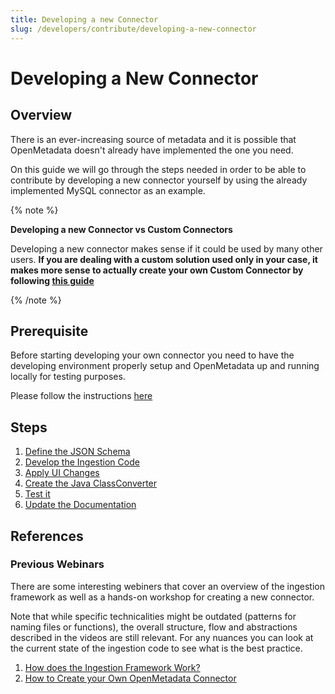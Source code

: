 ```yaml
---
title: Developing a new Connector
slug: /developers/contribute/developing-a-new-connector
---
```


# Developing a New Connector

## Overview

There is an ever-increasing source of metadata and it is possible that OpenMetadata doesn't already have implemented the one you need.

On this guide we will go through the steps needed in order to be able to contribute by developing a new connector yourself by using the already implemented MySQL connector as an example.

{% note %}

**Developing a new Connector vs Custom Connectors**

Developing a new connector makes sense if it could be used by many other users. **If you are dealing with a custom solution used only in your case, it makes more sense to actually create your own Custom Connector by following [this guide](/connectors/custom-connectors)**

{% /note %}

## Prerequisite

Before starting developing your own connector you need to have the developing environment properly setup and OpenMetadata up and running locally for testing purposes.

Please follow the instructions [here](/developers/contribute/build-code-and-run-tests)

## Steps

1. [Define the JSON Schema](/developers/contribute/developing-a-new-connector/define-json-schema)
2. [Develop the Ingestion Code](/developers/contribute/developing-a-new-connector/develop-ingestion-code)
3. [Apply UI Changes](/developers/contribute/developing-a-new-connector/apply-ui-changes)
4. [Create the Java ClassConverter](/developers/contribute/developing-a-new-connector/create-java-class-converter)
5. [Test it](/developers/contribute/developing-a-new-connector/test-it)
6. [Update the Documentation](/developers/contribute/developing-a-new-connector/update-documentation)

## References

### Previous Webinars

There are some interesting webiners that cover an overview of the ingestion framework as well as a hands-on workshop for creating a new connector.

Note that while specific technicalities might be outdated (patterns for naming files or functions), the overall structure, flow and abstractions described in the videos are still relevant. For any nuances you can look at the current state of the ingestion code to see what is the best practice.

1. [How does the Ingestion Framework Work?](https://youtu.be/i7DhG_gZMmE)
2. [How to Create your Own OpenMetadata Connector](https://youtu.be/ZvA4wuvINFA)
